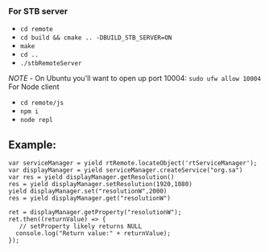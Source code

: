 
### For STB server
* `cd remote` 
 * `cd build && cmake .. -DBUILD_STB_SERVER=ON ` 
 * `make`
 * `cd ..`
* `./stbRemoteServer` 

*NOTE* - On Ubuntu you'll want to open up port 10004:  `sudo ufw allow 10004`
For Node client

* `cd remote/js`
 * `npm i`
 * `node repl`

## Example:

```
var serviceManager = yield rtRemote.locateObject('rtServiceManager');
var displayManager = yield serviceManager.createService("org.sa")
var res = yield displayManager.getResolution()
res = yield displayManager.setResolution(1920,1080)
yield displayManager.set("resolutionW",2000)
res = yield displayManager.get("resolutionW")

ret = displayManager.getProperty("resolutionW");
ret.then((returnValue) => {
   // setProperty likely returns NULL
  console.log("Return value:" + returnValue); 
});
```

